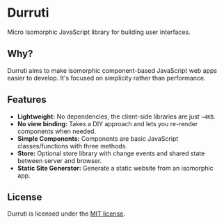 # Durruti

Micro Isomorphic JavaScript library for building user interfaces.

## Why?

Durruti aims to make isomorphic component-based JavaScript web apps easier to develop. It's focused on simplicity rather than performance.

## Features

* **Lightweight:** No dependencies, the client-side libraries are just `~4KB`.
* **No view binding:** Takes a DIY approach and lets you re-render components when needed.
* **Simple Components:** Components are basic JavaScript classes/functions with three methods.
* **Store:** Optional store library with change events and shared state between server and browser.
* **Static Site Generator:** Generate a static website from an isomorphic app.


## License

Durruti is licensed under the [MIT license](LICENSE).

